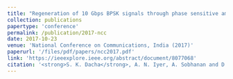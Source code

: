 ```yaml
---
title: "Regeneration of 10 Gbps BPSK signals through phase sensitive amplification coupled with injection locking"
collection: publications
papertype: 'conference'
permalink: /publication/2017-ncc
date: 2017-10-23
venue: 'National Conference on Communications, India (2017)'
paperurl: '/files/pdf/papers/ncc2017.pdf'
link: 'https://ieeexplore.ieee.org/abstract/document/8077068'
citation: '<strong>S. K. Dacha</strong>, A. N. Iyer, A. Sobhanan and D. Venkitesh, Twenty-third National Conference on Communications (NCC), Chennai, 2017, pp. 1-6, doi: 10.1109/NCC.2017.8077068'
---
```

